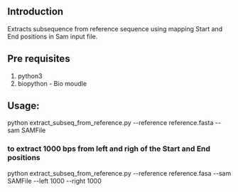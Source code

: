 ## Introduction

Extracts subsequence from reference sequence using mapping Start and End positions in Sam input file.

## Pre requisites

1) python3
2) biopython - Bio moudle

## Usage:

python extract_subseq_from_reference.py --reference reference.fasta --sam SAMFile 

### to extract 1000 bps from left and righ of the Start and End positions

python extract_subseq_from_reference.py --reference reference.fasa --sam SAMFile --left 1000 --right 1000
